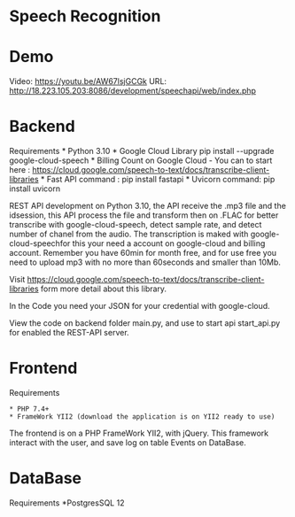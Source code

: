 # Speech Recognition

# Demo

Video: https://youtu.be/AW67lsjGCGk
URL: http://18.223.105.203:8086/development/speechapi/web/index.php



# Backend

Requirements
	* Python 3.10 
	* Google Cloud Library pip install --upgrade google-cloud-speech
	* Billing Count on Google Cloud - You can to start here : https://cloud.google.com/speech-to-text/docs/transcribe-client-libraries
	* Fast API 
		command : pip install fastapi
	* Uvicorn
		command: pip install uvicorn


REST API development on Python 3.10, the API receive the .mp3 file and the idsession, this API process the file and transform then on .FLAC 
for better transcribe with google-cloud-speech, detect sample rate, and detect number of chanel from the audio. The transcription is maked with google-cloud-speechfor this your need a account on google-cloud and billing account. Remember you have 60min for month free, and for use free you need to upload mp3 with no more than 60seconds and smaller than 10Mb. 

Visit https://cloud.google.com/speech-to-text/docs/transcribe-client-libraries form more detail about this library.

In the Code you need your JSON for your credential with google-cloud.

View the code on backend folder main.py, and use to start api start_api.py for enabled the REST-API server.


# Frontend

Requirements

	* PHP 7.4+
	* FrameWork YII2 (download the application is on YII2 ready to use)
	
	
The frontend is on a PHP FrameWork YII2, with jQuery. This framework interact with the user, and save log on table Events on DataBase.


# DataBase

Requirements
	*PostgresSQL 12







	


	












